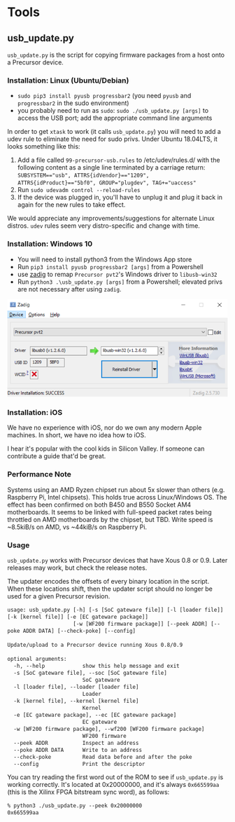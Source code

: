 # Tools

## usb_update.py

`usb_update.py` is the script for copying firmware packages from a host onto a Precursor device.

### Installation: Linux (Ubuntu/Debian)

* `sudo pip3 install pyusb progressbar2` (you need `pyusb` and `progressbar2` in the sudo environment)
* you probably need to run as `sudo`: `sudo ./usb_update.py [args]` to access the USB port; add the appropriate command line arguments

In order to get `xtask` to work (it calls `usb_update.py`) you will need to add a udev rule to eliminate the need for sudo privs. Under Ubuntu 18.04LTS, it looks something like this:

1. Add a file called `99-precursor-usb.rules` to /etc/udev/rules.d/ with the following content as a single line terminated by a carriage return:
`SUBSYSTEM=="usb", ATTRS{idVendor}=="1209", ATTRS{idProduct}=="5bf0", GROUP="plugdev", TAG+="uaccess"`
2. Run `sudo udevadm control --reload-rules`
3. If the device was plugged in, you'll have to unplug it and plug it back in again for the new rules
to take effect.

We would appreciate any improvements/suggestions for alternate Linux distros. `udev` rules seem very distro-specific and change with time.

### Installation: Windows 10

* You will need to install python3 from the Windows App store
* Run `pip3 install pyusb progressbar2 [args]` from a Powershell
* use [zadig](https://zadig.akeo.ie/) to remap `Precursor pvt2`'s Windows driver to `libusb-win32`
* Run `python3 .\usb_update.py [args]` from a Powershell; elevated privs are not necessary after using `zadig`.

![zadig screenshot](zadig.png)

### Installation: iOS

We have no experience with iOS, nor do we own any modern Apple machines. In short, we have no idea
how to iOS.

I hear it's popular with the cool kids in Silicon Valley. If someone can contribute a guide that'd be great.

### Performance Note

Systems using an AMD Ryzen chipset run about 5x
slower than others (e.g. Raspberry Pi, Intel chipsets). This holds true across Linux/Windows OS. The
effect has been confirmed on both B450 and B550 Socket AM4 motherboards. It seems to be linked with
full-speed packet rates being throttled on AMD motherboards by the chipset, but TBD. Write speed is
~8.5kiB/s on AMD, vs ~44kiB/s on Raspberry Pi.

### Usage

`usb_update.py` works with Precursor devices that have Xous 0.8 or 0.9. Later releases may work,
but check the release notes.

The updater encodes the offsets of every binary location in the script. When these locations shift,
then the updater script should no longer be used for a given Precursor revision.

```
usage: usb_update.py [-h] [-s [SoC gateware file]] [-l [loader file]] [-k [kernel file]] [-e [EC gateware package]]
                     [-w [WF200 firmware package]] [--peek ADDR] [--poke ADDR DATA] [--check-poke] [--config]

Update/upload to a Precursor device running Xous 0.8/0.9

optional arguments:
  -h, --help            show this help message and exit
  -s [SoC gateware file], --soc [SoC gateware file]
                        SoC gateware
  -l [loader file], --loader [loader file]
                        Loader
  -k [kernel file], --kernel [kernel file]
                        Kernel
  -e [EC gateware package], --ec [EC gateware package]
                        EC gateware
  -w [WF200 firmware package], --wf200 [WF200 firmware package]
                        WF200 firmware
  --peek ADDR           Inspect an address
  --poke ADDR DATA      Write to an address
  --check-poke          Read data before and after the poke
  --config              Print the descriptor
```

You can try reading the first word out of the ROM to see if `usb_update.py` is working correctly.
It's located at 0x20000000, and it's always `0x665599aa` (this is the Xilinx FPGA bitstream sync word),
as follows:

```
% python3 ./usb_update.py --peek 0x20000000
0x665599aa
```

